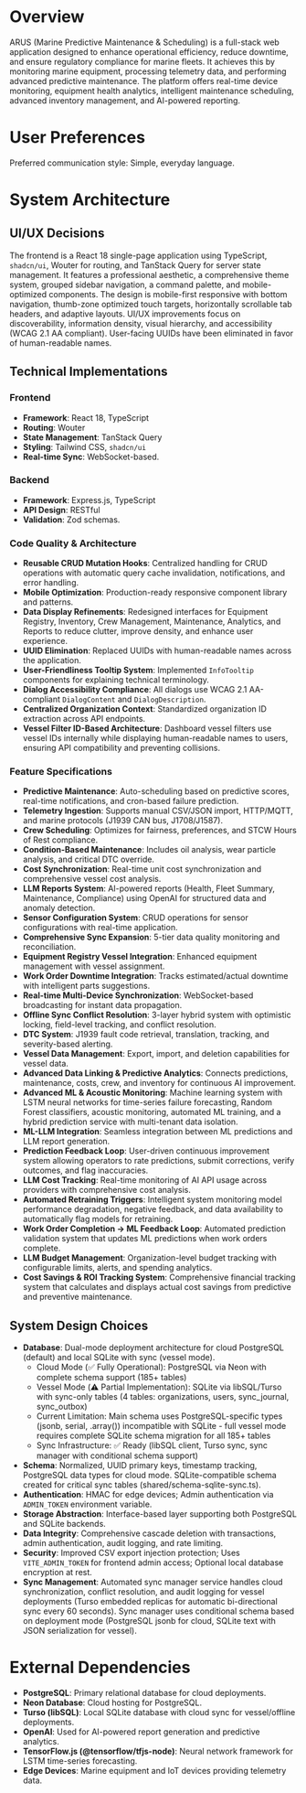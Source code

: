 # Overview

ARUS (Marine Predictive Maintenance & Scheduling) is a full-stack web application designed to enhance operational efficiency, reduce downtime, and ensure regulatory compliance for marine fleets. It achieves this by monitoring marine equipment, processing telemetry data, and performing advanced predictive maintenance. The platform offers real-time device monitoring, equipment health analytics, intelligent maintenance scheduling, advanced inventory management, and AI-powered reporting.

# User Preferences

Preferred communication style: Simple, everyday language.

# System Architecture

## UI/UX Decisions

The frontend is a React 18 single-page application using TypeScript, `shadcn/ui`, Wouter for routing, and TanStack Query for server state management. It features a professional aesthetic, a comprehensive theme system, grouped sidebar navigation, a command palette, and mobile-optimized components. The design is mobile-first responsive with bottom navigation, thumb-zone optimized touch targets, horizontally scrollable tab headers, and adaptive layouts. UI/UX improvements focus on discoverability, information density, visual hierarchy, and accessibility (WCAG 2.1 AA compliant). User-facing UUIDs have been eliminated in favor of human-readable names.

## Technical Implementations

### Frontend
- **Framework**: React 18, TypeScript
- **Routing**: Wouter
- **State Management**: TanStack Query
- **Styling**: Tailwind CSS, `shadcn/ui`
- **Real-time Sync**: WebSocket-based.

### Backend
- **Framework**: Express.js, TypeScript
- **API Design**: RESTful
- **Validation**: Zod schemas.

### Code Quality & Architecture
- **Reusable CRUD Mutation Hooks**: Centralized handling for CRUD operations with automatic query cache invalidation, notifications, and error handling.
- **Mobile Optimization**: Production-ready responsive component library and patterns.
- **Data Display Refinements**: Redesigned interfaces for Equipment Registry, Inventory, Crew Management, Maintenance, Analytics, and Reports to reduce clutter, improve density, and enhance user experience.
- **UUID Elimination**: Replaced UUIDs with human-readable names across the application.
- **User-Friendliness Tooltip System**: Implemented `InfoTooltip` components for explaining technical terminology.
- **Dialog Accessibility Compliance**: All dialogs use WCAG 2.1 AA-compliant `DialogContent` and `DialogDescription`.
- **Centralized Organization Context**: Standardized organization ID extraction across API endpoints.
- **Vessel Filter ID-Based Architecture**: Dashboard vessel filters use vessel IDs internally while displaying human-readable names to users, ensuring API compatibility and preventing collisions.

### Feature Specifications
- **Predictive Maintenance**: Auto-scheduling based on predictive scores, real-time notifications, and cron-based failure prediction.
- **Telemetry Ingestion**: Supports manual CSV/JSON import, HTTP/MQTT, and marine protocols (J1939 CAN bus, J1708/J1587).
- **Crew Scheduling**: Optimizes for fairness, preferences, and STCW Hours of Rest compliance.
- **Condition-Based Maintenance**: Includes oil analysis, wear particle analysis, and critical DTC override.
- **Cost Synchronization**: Real-time unit cost synchronization and comprehensive vessel cost analysis.
- **LLM Reports System**: AI-powered reports (Health, Fleet Summary, Maintenance, Compliance) using OpenAI for structured data and anomaly detection.
- **Sensor Configuration System**: CRUD operations for sensor configurations with real-time application.
- **Comprehensive Sync Expansion**: 5-tier data quality monitoring and reconciliation.
- **Equipment Registry Vessel Integration**: Enhanced equipment management with vessel assignment.
- **Work Order Downtime Integration**: Tracks estimated/actual downtime with intelligent parts suggestions.
- **Real-time Multi-Device Synchronization**: WebSocket-based broadcasting for instant data propagation.
- **Offline Sync Conflict Resolution**: 3-layer hybrid system with optimistic locking, field-level tracking, and conflict resolution.
- **DTC System**: J1939 fault code retrieval, translation, tracking, and severity-based alerting.
- **Vessel Data Management**: Export, import, and deletion capabilities for vessel data.
- **Advanced Data Linking & Predictive Analytics**: Connects predictions, maintenance, costs, crew, and inventory for continuous AI improvement.
- **Advanced ML & Acoustic Monitoring**: Machine learning system with LSTM neural networks for time-series failure forecasting, Random Forest classifiers, acoustic monitoring, automated ML training, and a hybrid prediction service with multi-tenant data isolation.
- **ML-LLM Integration**: Seamless integration between ML predictions and LLM report generation.
- **Prediction Feedback Loop**: User-driven continuous improvement system allowing operators to rate predictions, submit corrections, verify outcomes, and flag inaccuracies.
- **LLM Cost Tracking**: Real-time monitoring of AI API usage across providers with comprehensive cost analysis.
- **Automated Retraining Triggers**: Intelligent system monitoring model performance degradation, negative feedback, and data availability to automatically flag models for retraining.
- **Work Order Completion → ML Feedback Loop**: Automated prediction validation system that updates ML predictions when work orders complete.
- **LLM Budget Management**: Organization-level budget tracking with configurable limits, alerts, and spending analytics.
- **Cost Savings & ROI Tracking System**: Comprehensive financial tracking system that calculates and displays actual cost savings from predictive and preventive maintenance.

## System Design Choices
- **Database**: Dual-mode deployment architecture for cloud PostgreSQL (default) and local SQLite with sync (vessel mode).
  - Cloud Mode (✅ Fully Operational): PostgreSQL via Neon with complete schema support (185+ tables)
  - Vessel Mode (⚠️ Partial Implementation): SQLite via libSQL/Turso with sync-only tables (4 tables: organizations, users, sync_journal, sync_outbox)
  - Current Limitation: Main schema uses PostgreSQL-specific types (jsonb, serial, .array()) incompatible with SQLite - full vessel mode requires complete SQLite schema migration for all 185+ tables
  - Sync Infrastructure: ✅ Ready (libSQL client, Turso sync, sync manager with conditional schema support)
- **Schema**: Normalized, UUID primary keys, timestamp tracking, PostgreSQL data types for cloud mode. SQLite-compatible schema created for critical sync tables (shared/schema-sqlite-sync.ts).
- **Authentication**: HMAC for edge devices; Admin authentication via `ADMIN_TOKEN` environment variable.
- **Storage Abstraction**: Interface-based layer supporting both PostgreSQL and SQLite backends.
- **Data Integrity**: Comprehensive cascade deletion with transactions, admin authentication, audit logging, and rate limiting.
- **Security**: Improved CSV export injection protection; Uses `VITE_ADMIN_TOKEN` for frontend admin access; Optional local database encryption at rest.
- **Sync Management**: Automated sync manager service handles cloud synchronization, conflict resolution, and audit logging for vessel deployments (Turso embedded replicas for automatic bi-directional sync every 60 seconds). Sync manager uses conditional schema based on deployment mode (PostgreSQL jsonb for cloud, SQLite text with JSON serialization for vessel).

# External Dependencies

- **PostgreSQL**: Primary relational database for cloud deployments.
- **Neon Database**: Cloud hosting for PostgreSQL.
- **Turso (libSQL)**: Local SQLite database with cloud sync for vessel/offline deployments.
- **OpenAI**: Used for AI-powered report generation and predictive analytics.
- **TensorFlow.js (@tensorflow/tfjs-node)**: Neural network framework for LSTM time-series forecasting.
- **Edge Devices**: Marine equipment and IoT devices providing telemetry data.